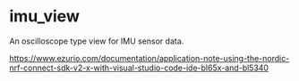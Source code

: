 # imu_view
An oscilloscope type view for IMU sensor data.  

https://www.ezurio.com/documentation/application-note-using-the-nordic-nrf-connect-sdk-v2-x-with-visual-studio-code-ide-bl65x-and-bl5340
